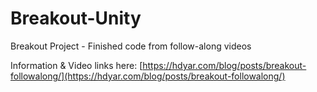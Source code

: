 # Breakout-Unity
Breakout Project - Finished code from follow-along videos

Information & Video links here: [https://hdyar.com/blog/posts/breakout-followalong/](https://hdyar.com/blog/posts/breakout-followalong/)
